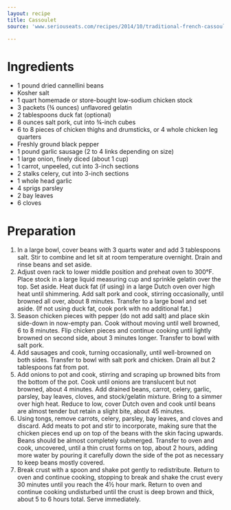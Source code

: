 ```yaml
---
layout: recipe
title: Cassoulet
source: 'www.seriouseats.com/recipes/2014/10/traditional-french-cassoulet-recipe.html'

---
```


# Ingredients

- 1 pound dried cannellini beans
- Kosher salt
- 1 quart homemade or store-bought low-sodium chicken stock
- 3 packets (¾ ounces) unflavored gelatin
- 2 tablespoons duck fat (optional)
- 8 ounces salt pork, cut into ¾-inch cubes
- 6 to 8 pieces of chicken thighs and drumsticks, or 4 whole chicken leg quarters
- Freshly ground black pepper
- 1 pound garlic sausage (2 to 4 links depending on size)
- 1 large onion, finely diced (about 1 cup)
- 1 carrot, unpeeled, cut into 3-inch sections
- 2 stalks celery, cut into 3-inch sections
- 1 whole head garlic
- 4 sprigs parsley
- 2 bay leaves
- 6 cloves

# Preparation

1. In a large bowl, cover beans with 3 quarts water and add 3 tablespoons salt. Stir to combine and let sit at room temperature overnight. Drain and rinse beans and set aside.
2. Adjust oven rack to lower middle position and preheat oven to 300°F. Place stock in a large liquid measuring cup and sprinkle gelatin over the top. Set aside. Heat duck fat (if using) in a large Dutch oven over high heat until shimmering. Add salt pork and cook, stirring occasionally, until browned all over, about 8 minutes. Transfer to a large bowl and set aside. (If not using duck fat, cook pork with no additional fat.)
3. Season chicken pieces with pepper (do not add salt) and place skin side-down in now-empty pan. Cook without moving until well browned, 6 to 8 minutes. Flip chicken pieces and continue cooking until lightly browned on second side, about 3 minutes longer. Transfer to bowl with salt pork.
4. Add sausages and cook, turning occasionally, until well-browned on both sides. Transfer to bowl with salt pork and chicken. Drain all but 2 tablespoons fat from pot.
5. Add onions to pot and cook, stirring and scraping up browned bits from the bottom of the pot. Cook until onions are translucent but not browned, about 4 minutes. Add drained beans, carrot, celery, garlic, parsley, bay leaves, cloves, and stock/gelatin mixture. Bring to a simmer over high heat. Reduce to low, cover Dutch oven and cook until beans are almost tender but retain a slight bite, about 45 minutes.
6. Using tongs, remove carrots, celery, parsley, bay leaves, and cloves and discard. Add meats to pot and stir to incorporate, making sure that the chicken pieces end up on top of the beans with the skin facing upwards. Beans should be almost completely submerged. Transfer to oven and cook, uncovered, until a thin crust forms on top, about 2 hours, adding more water by pouring it carefully down the side of the pot as necessary to keep beans mostly covered.
7. Break crust with a spoon and shake pot gently to redistribute. Return to oven and continue cooking, stopping to break and shake the crust every 30 minutes until you reach the 4½ hour mark. Return to oven and continue cooking undisturbed until the crust is deep brown and thick, about 5 to 6 hours total. Serve immediately.